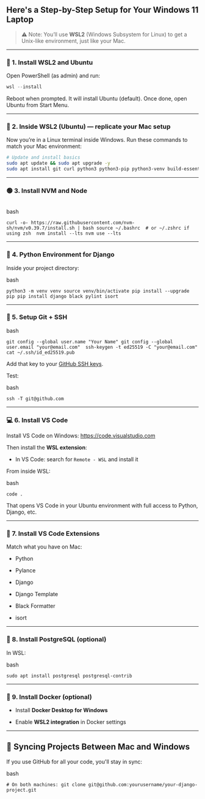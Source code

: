 ## Here's a Step-by-Step Setup for Your Windows 11 Laptop

> ⚠️ Note: You’ll use **WSL2** (Windows Subsystem for Linux) to get a Unix-like environment, just like your Mac.

---

### 🔧 1. **Install WSL2 and Ubuntu**

Open PowerShell (as admin) and run:
```powershell
wsl --install
```
Reboot when prompted. It will install Ubuntu (default). Once done, open Ubuntu from Start Menu.

---

### 🧰 2. **Inside WSL2 (Ubuntu)** — replicate your Mac setup

Now you’re in a Linux terminal inside Windows. Run these commands to match your Mac environment:
```bash
# Update and install basics 
sudo apt update && sudo apt upgrade -y 
sudo apt install git curl python3 python3-pip python3-venv build-essential -y
```
---

### 🟢 3. **Install NVM and Node**

```bash

```
bash

`curl -o- https://raw.githubusercontent.com/nvm-sh/nvm/v0.39.7/install.sh | bash source ~/.bashrc  # or ~/.zshrc if using zsh  nvm install --lts nvm use --lts`

---

### 🐍 4. **Python Environment for Django**

Inside your project directory:

bash

`python3 -m venv venv source venv/bin/activate pip install --upgrade pip pip install django black pylint isort`

---

### 🔐 5. **Setup Git + SSH**

bash

`git config --global user.name "Your Name" git config --global user.email "your@email.com"  ssh-keygen -t ed25519 -C "your@email.com" cat ~/.ssh/id_ed25519.pub`

Add that key to your [GitHub SSH keys](https://github.com/settings/keys).

Test:

bash

`ssh -T git@github.com`

---

### 💻 6. **Install VS Code**

Install VS Code on Windows: https://code.visualstudio.com

Then install the **WSL extension**:

- In VS Code: search for `Remote - WSL` and install it
    

From inside WSL:

bash

`code .`

That opens VS Code in your Ubuntu environment with full access to Python, Django, etc.

---

### 🧩 7. **Install VS Code Extensions**

Match what you have on Mac:

- Python
    
- Pylance
    
- Django
    
- Django Template
    
- Black Formatter
    
- isort
    

---

### 🐘 8. **Install PostgreSQL (optional)**

In WSL:

bash

`sudo apt install postgresql postgresql-contrib`

---

### 🐳 9. **Install Docker (optional)**

- Install **Docker Desktop for Windows**
    
- Enable **WSL2 integration** in Docker settings
    

---

## 🔁 Syncing Projects Between Mac and Windows

If you use GitHub for all your code, you'll stay in sync:

bash

`# On both machines: git clone git@github.com:yourusername/your-django-project.git`
